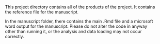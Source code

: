 This project directory contains all of the products of the project. It contains the reference file for the manuscript. 
 
 In the manuscript folder, there contains the main .Rmd file and a microsoft word output for the
 manuscript. Please do not alter the code in anyway other than running it, or the analysis and data loading may not occur correctly.
